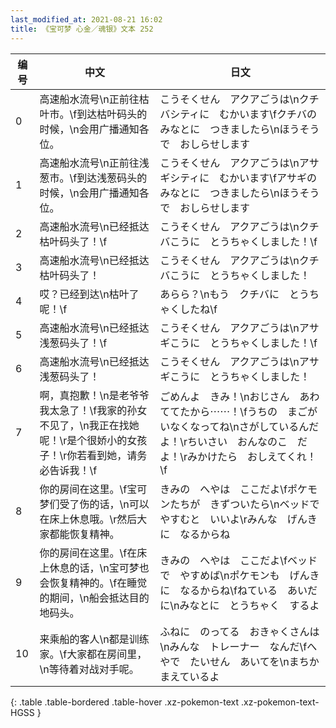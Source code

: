 ```yaml
---
last_modified_at: 2021-08-21 16:02
title: 《宝可梦 心金／魂银》文本 252
---
```

| 编号 | 中文 | 日文 |
| ---- | ---- | ---- |
| 0 | 高速船水流号\n正前往枯叶市。\f到达枯叶码头的时候，\n会用广播通知各位。 | こうそくせん　アクアごうは\nクチバシティに　むかいます\fクチバの　みなとに　つきましたら\nほうそうで　おしらせします |
| 1 | 高速船水流号\n正前往浅葱市。\f到达浅葱码头的时候，\n会用广播通知各位。 | こうそくせん　アクアごうは\nアサギシティに　むかいます\fアサギの　みなとに　つきましたら\nほうそうで　おしらせします |
| 2 | 高速船水流号\n已经抵达枯叶码头了！\f | こうそくせん　アクアごうは\nクチバこうに　とうちゃくしました！\f |
| 3 | 高速船水流号\n已经抵达枯叶码头了！ | こうそくせん　アクアごうは\nクチバこうに　とうちゃくしました！ |
| 4 | 哎？已经到达\n枯叶了呢！\f | あらら？\nもう　クチバに　とうちゃくしたね\f |
| 5 | 高速船水流号\n已经抵达浅葱码头了！\f | こうそくせん　アクアごうは\nアサギこうに　とうちゃくしました！\f |
| 6 | 高速船水流号\n已经抵达浅葱码头了！ | こうそくせん　アクアごうは\nアサギこうに　とうちゃくしました！ |
| 7 | 啊，真抱歉！\n是老爷爷我太急了！\f我家的孙女不见了，\n我正在找她呢！\r是个很娇小的女孩子！\r你若看到她，请务必告诉我！\f | ごめんよ　きみ！\nおじさん　あわててたから⋯⋯！\fうちの　まごが　いなくなってね\nさがしているんだよ！\rちいさい　おんなのこ　だよ！\rみかけたら　おしえてくれ！\f |
| 8 | 你的房间在这里。\f宝可梦们受了伤的话，\n可以在床上休息哦。\r然后大家都能恢复精神。 | きみの　へやは　ここだよ\fポケモンたちが　きずついたら\nベッドで　やすむと　いいよ\rみんな　げんきに　なるからね |
| 9 | 你的房间在这里。\f在床上休息的话，\n宝可梦也会恢复精神的。\f在睡觉的期间，\n船会抵达目的地码头。 | きみの　へやは　ここだよ\fベッドで　やすめば\nポケモンも　げんきに　なるからね\fねている　あいだに\nみなとに　とうちゃく　するよ |
| 10 | 来乘船的客人\n都是训练家。\f大家都在房间里，\n等待着对战对手呢。 | ふねに　のってる　おきゃくさんは\nみんな　トレーナー　なんだ\fへやで　たいせん　あいてを\nまちかまえているよ |
{: .table .table-bordered .table-hover .xz-pokemon-text .xz-pokemon-text-HGSS }